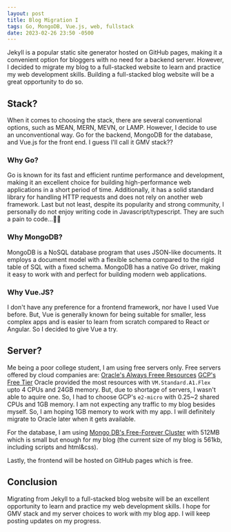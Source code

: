 ```yaml
---
layout: post
title: Blog Migration I
tags: Go, MongoDB, Vue.js, web, fullstack
date: 2023-02-26 23:50 -0500
---
```


Jekyll is a popular static site generator hosted on GitHub pages, making it a convenient option for bloggers with no need for a backend server. However, I decided to migrate my blog to a full-stacked website to learn and practice my web development skills. Building a full-stacked blog website will be a great opportunity to do so.

## Stack?

When it comes to choosing the stack, there are several conventional options, such as MEAN, MERN, MEVN, or LAMP. However, I decide to use an unconventional way. Go for the backend, MongoDB for the database, and Vue.js for the front end. I guess I'll call it GMV stack??

### Why Go?

Go is known for its fast and efficient runtime performance and development, making it an excellent choice for building high-performance web applications in a short period of time. Additionally, it has a solid standard library for handling HTTP requests and does not rely on another web framework. Last but not least, despite its popularity and strong community, I personally do not enjoy writing code in Javascript/typescript. They are such a pain to code...🤦‍♂️

### Why MongoDB?

MongoDB is a NoSQL database program that uses JSON-like documents. It employs a document model with a flexible schema compared to the rigid table of SQL with a fixed schema. MongoDB has a native Go driver, making it easy to work with and perfect for building modern web applications.

### Why Vue.JS?

I don't have any preference for a frontend framework, nor have I used Vue before. But, Vue is generally known for being suitable for smaller, less complex apps and is easier to learn from scratch compared to React or Angular. So I decided to give Vue a try.

## Server?

Me being a poor college student, I am using free servers only.
Free servers offered by cloud companies are:
[Oracle's Always Freee Resources](https://docs.oracle.com/en-us/iaas/Content/FreeTier/freetier_topic-Always_Free_Resources.htm)
[GCP's Free Tier](https://cloud.google.com/free/docs/free-cloud-features#free-tier)
Oracle provided the most resources with `VM.Standard.A1.Flex` upto 4 CPUs and 24GB memory. But, due to shortage of servers, I wasn't able to aquire one. So, I had to choose GCP's `e2-micro` with 0.25~2 shared CPUs and 1GB memory. I am not expecting any traffic to my blog besides myself. So, I am hoping 1GB memory to work with my app. I will definitely migrate to Oracle later when it gets available.

For the database, I am using [Mongo DB's Free-Forever Cluster](https://www.mongodb.com/pricing) with 512MB which is small but enough for my blog (the current size of my blog is 561kb, including scripts and html&css).

Lastly, the frontend will be hosted on GitHub pages which is free.

## Conclusion
Migrating from Jekyll to a full-stacked blog website will be an excellent opportunity to learn and practice my web development skills. I hope for GMV stack and my server choices to work with my blog app. I will keep posting updates on my progress.

